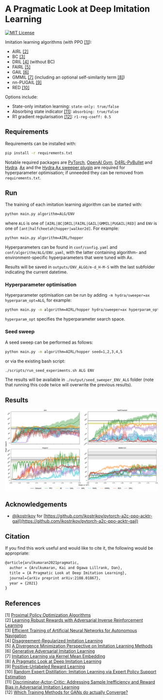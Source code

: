 # A Pragmatic Look at Deep Imitation Learning

[![MIT License](https://img.shields.io/badge/license-MIT-blue.svg)](LICENSE.md)

Imitation learning algorithms (with PPO [[1]](#references)):

- AIRL [[2]](#references)
- BC [[3]](#references)
- DRIL [[4]](#references) (without BC)
- FAIRL [[5]](#references)
- GAIL [[6]](#references)
- GMMIL [[7]](#references) (including an optional self-similarity term [[8]](#references))
- nn-PUGAIL [[9]](#references)
- RED [[10]](#references)

Options include:

- State-only imitation learning: `state-only: true/false`
- Absorbing state indicator [[11]](#references): `absorbing: true/false`
- R1 gradient regularisation [[12]](#references): `r1-reg-coeff: 0.5`

## Requirements

Requirements can be installed with:
```sh
pip install -r requirements.txt
```
Notable required packages are [PyTorch](https://pytorch.org/), [OpenAI Gym](https://gym.openai.com/), [D4RL-PyBullet](https://github.com/takuseno/d4rl-pybullet) and [Hydra](https://hydra.cc/). [Ax](https://ax.dev/) and the [Hydra Ax sweeper plugin](https://hydra.cc/docs/next/plugins/ax_sweeper/) are required for hyperparameter optimisation; if unneeded they can be removed from `requirements.txt`.

## Run

The training of each imitation learning algorithm can be started with:
```sh
python main.py algorithm=ALG/ENV
```
where `ALG` is one of `[AIRL|BC|DRIL|FAIRL|GAIL|GMMIL|PUGAIL|RED]` and `ENV` is one of `[ant|halfcheetah|hopper|walker2d]`. For example:
```sh
python main.py algorithm=AIRL/hopper
```

Hyperparameters can be found in `conf/config.yaml` and `conf/algorithm/ALG/ENV.yaml`, with the latter containing algorithm- and environment-specific hyperparameters that were tuned with Ax.

Results will be saved in `outputs/ENV_ALGO/m-d_H-M-S` with the last subfolder indicating the current datetime.

### Hyperparameter optimisation

Hyperparameter optimisation can be run by adding `-m hydra/sweeper=ax hyperparam_opt=ALG`, for example:
```sh
python main.py -m algorithm=AIRL/hopper hydra/sweeper=ax hyperparam_opt=AIRL 
```
`hyperparam_opt` specifies the hyperparameter search space.

### Seed sweep

A seed sweep can be performed as follows:
```sh
python main.py -m algorithm=AIRL/hopper seed=1,2,3,4,5 
```
or via the existing bash script:
```sh
./scripts/run_seed_experiments.sh ALG ENV
```

The results will be available in `./output/seed_sweeper_ENV_ALG` folder (note that running this code twice will overwrite the previous results).

## Results

![PyBullet results](figures/pybullet.png) 

## Acknowledgements

- [@ikostrikov](https://github.com/ikostrikov) for [https://github.com/ikostrikov/pytorch-a2c-ppo-acktr-gail](https://github.com/ikostrikov/pytorch-a2c-ppo-acktr-gail)

## Citation

If you find this work useful and would like to cite it, the following would be appropriate:

```tex
@article{arulkumaran2021pragmatic,
  author = {Arulkumaran, Kai and Ogawa Lillrank, Dan},
  title = {A Pragmatic Look at Deep Imitation Learning},
  journal={arXiv preprint arXiv:2108.01867},
  year = {2021}
}
```

## References

[1] [Proximal Policy Optimization Algorithms](https://arxiv.org/abs/1707.06347)  
[2] [Learning Robust Rewards with Adversarial Inverse Reinforcement Learning](https://arxiv.org/abs/1710.11248)  
[3] [Efficient Training of Artificial Neural Networks for Autonomous Navigation](https://www.mitpressjournals.org/doi/abs/10.1162/neco.1991.3.1.88?journalCode=neco)  
[4] [Disagreement-Regularized Imitation Learning](https://openreview.net/forum?id=rkgbYyHtwB)  
[5] [A Divergence Minimization Perspective on Imitation Learning Methods](https://arxiv.org/abs/1911.02256)  
[6] [Generative Adversarial Imitation Learning](https://arxiv.org/abs/1606.03476)  
[7] [Imitation Learning via Kernel Mean Embedding](https://www.aaai.org/ocs/index.php/AAAI/AAAI18/paper/viewPaper/16807)  
[8] [A Pragmatic Look at Deep Imitation Learning](https://arxiv.org/abs/2108.01867)  
[9] [Positive-Unlabeled Reward Learning](https://arxiv.org/abs/1911.00459)  
[10] [Random Expert Distillation: Imitation Learning via Expert Policy Support Estimation](https://arxiv.org/abs/1905.06750)  
[11] [Discriminator-Actor-Critic: Addressing Sample Inefficiency and Reward Bias in Adversarial Imitation Learning](https://arxiv.org/abs/1809.02925)  
[12] [Which Training Methods for GANs do actually Converge?](https://arxiv.org/abs/1801.04406)  
